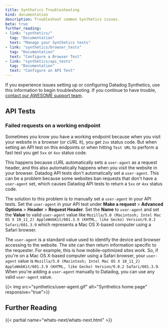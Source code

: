 ```yaml
---
title: Synthetics Troubleshooting
kind: documentation
description: Troubleshoot common Synthetics issues.
beta: true
further_reading:
- link: "synthetics/"
  tag: "Documentation"
  text: "Manage your Synthetics tests"
- link: "synthetics/browser_tests"
  tag: "Documentation"
  text: "Configure a Browser Test"
- link: "synthetics/api_tests"
  tag: "Documentation"
  text: "Configure an API Test"
---
```


If you experience issues setting up or configuring Datadog Synthetics, use this information to begin troubleshooting. If you continue to have trouble, [contact our AWESOME support team][1].

## API Tests

### Failed requests on a working endpoint

Sometimes you know you have a working endpoint because when you visit your website in a browser (or cURL it), you get `2xx` status code. But when setting an API test on this endpoints or when hitting `Test URL` to perform a fast test you get `5xx` or `4xx` status code.

This happens because cURL automatically sets a `user-agent` as a request header, and this also automatically happens when you visit the website in your browser. Datadog API tests don't automatically set a `user-agent`. This can be a problem because some websites ban requests that don't have a `user-agent` set, which causes Datadog API tests to return a `5xx` or `4xx` status code.

The solution to this problem is to manually set a `user-agent` in your API tests. Set the `user-agent` in your API test under **Make a request** > **Advanced Options** > **Header** > **Request Header**. Set the **Name** to `user-agent` and set the **Value** to valid `user-agent` value like `Mozilla/5.0 (Macintosh; Intel Mac OS X 10_11_2) AppleWebKit/601.3.9 (KHTML, like Gecko) Version/9.0.2 Safari/601.3.9` which represents a Mac OS X-based computer using a Safari browser.

The `user-agent` is a standard value used to identify the device and browser accessing to the website. The site can then return information specific to the requester. For example, this is how mobile-optimized sites work. So, if you're on a Mac OS X-based computer using a Safari browser, your `user-agent` value is `Mozilla/5.0 (Macintosh; Intel Mac OS X 10_11_2) AppleWebKit/601.3.9 (KHTML, like Gecko) Version/9.0.2 Safari/601.3.9`. When you're adding a `user-agent` manually to Datadog, you can use any valid `user-agent` value.

{{< img src="synthetics/user-agent.gif" alt="Synthetics home page" responsive="true">}}

## Further Reading

{{< partial name="whats-next/whats-next.html" >}}

[1]: /help
